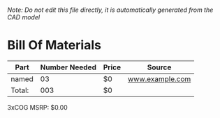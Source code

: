 ###### Note: Do not edit this file directly, it is automatically generated from the CAD model 
# Bill Of Materials 
 |Part|Number Needed|Price|Source| 
 |----|----------|-----|-----|
|named|03|$0|www.example.com|
|Total: |003|$0| |

 3xCOG MSRP: $0.00